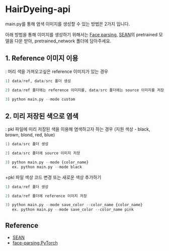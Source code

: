 # HairDyeing-api

main.py를 통해 염색 이미지를 생성할 수 있는 방법은 2가지 입니다.

아래 방법을 통해 이미지를 생성하기 위해서는 [Face parsing](https://drive.google.com/file/d/154JgKpzCPW82qINcVieuPH3fZ2e0P812/view), [SEAN](https://drive.google.com/file/d/1UMgKGdVqlulfgOBV4Z0ajEwPdgt3_EDK/view)의 pretrained 모델을 다운 받아, pretrained_network 폴더에 담아주세요.

## 1. Reference 이미지 이용 </br>
: 머리 색을 가져오고싶은 reference 이미지가 있는 경우

```python
1) data/ref, data/src 폴더 생성

2) data/ref 폴더에는 reference 이미지를, data/src 폴더에는 source 이미지를 저장

3) python main.py --mode custom 
```


## 2. 미리 저장된 색으로 염색 </br>
: pkl 파일에 미리 저장된 색을 이용해 염색하고자 하는 경우 (지원 색상 - black, brown, blond, red, blue)

```python
1) data/src 폴더 생성

2) data/src 폴더에 source 이미지 저장

3) python main.py --mode {color_name}
   ex. python main.py --mode black
```

+pkl 파일 색상 코드 변경 또는 새로운 색상 추가하기
```python
1) data/ref 폴더 생성

2) data/ref 폴더에 reference 이미지 저장

3) python main.py --mode save_color --color_name {color_name} 
   ex. python main.py --mode save_color --color_name pink
```

## Reference
- [SEAN](https://github.com/ZPdesu/SEAN)
- [face-parsing.PyTorch](https://github.com/zllrunning/face-parsing.PyTorch)

